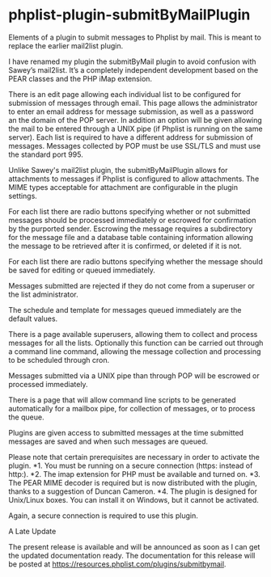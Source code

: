 phplist-plugin-submitByMailPlugin
=================================

Elements of a plugin to submit messages to Phplist by mail. This is meant to replace the earlier mail2list plugin.

I have renamed my plugin the submitByMail plugin to avoid confusion with Sawey’s mail2list. It’s a completely independent development based on the PEAR classes and the PHP iMap extension.

There is an edit page allowing each individual list to be configured for submission of messages through email. This page allows the administrator to enter an email address for message submission, as well as a password an the domain of the POP server. In addition an option will be given allowing the mail to be entered through a UNIX pipe (if Phplist is running on the same server). Each list is required to have a different address for submission of messages. Messages collected by POP must be use SSL/TLS and must use the standard port 995.

Unlike Sawey's mail2list plugin, the submitByMailPlugin allows for attachments to messages if Phplist is configured to allow attachments. The MIME types acceptable for attachment are configurable in the plugin settings.

For each list there are radio buttons specifying whether or not submitted messages should be processed immediately or escrowed for confirmation by the purported sender. Escrowing the message requires a subdirectory for the message file and a database table containing information allowing the message to be retrieved after it is confirmed, or deleted if it is not.

For each list there are radio buttons specifying whether the message should be saved for editing or queued immediately.

Messages submitted are rejected if they do not come from a superuser or the list administrator.

The schedule and template for messages queued immediately are the default values.

There is a page available superusers, allowing them to collect and process messages for all the lists. Optionally this function can be carried out through a command line command, allowing the message collection and processing to be scheduled through cron.

Messages submitted via a UNIX pipe than through POP will be escrowed or processed immediately.

There is a page that will allow command line scripts to be generated automatically for a mailbox pipe, for collection of messages, or to process the queue.

Plugins are given access to submitted messages at the time submitted messages are saved and when such messages are queued.

Please note that certain prerequisites are necessary in order to activate the plugin.
*1. You must be running on a secure connection (https: instead of http:).
*2. The imap extension for PHP must be available and turned on.
*3. The PEAR MIME decoder is required but is now distributed with the plugin, thanks to a suggestion of Duncan Cameron.
*4. The plugin is designed for Unix/Linux boxes. You can install it on Windows, but it cannot be activated.

Again, a secure connection is required to use this plugin. 

A Late Update

The present release is available and will be announced as soon as I can get the updated documentation ready. The documentation for this release will be posted at https://resources.phplist.com/plugins/submitbymail.